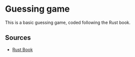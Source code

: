 # Guessing game

This is a basic guessing game, coded following the Rust book.

## Sources
- [Rust Book](https://doc.rust-lang.org/book/)